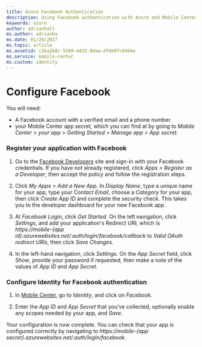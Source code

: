 ```yaml
---
title: Azure Facebook Authentication
description: Using Facebook authentication with Azure and Mobile Center
keywords: azure
author: adrianhall
ms.author: adrianha
ms.date: 01/20/2017
ms.topic: article
ms.assetid: c2ba2b0c-5589-4432-9daa-dfde07c8404e
ms.service: mobile-center
ms.custom: identity
---
```


# Configure Facebook

You will need:
* A Facebook account with a verified email and a phone number.
* your Mobile Center app secret, which you can find at by going to _Mobile Center_ > _your app_ > _Getting Started_ > _Manage app_ > _App secret_.

### Register your application with Facebook

1. Go to the [Facebook Developers] site and sign-in with your Facebook  credentials. If you have not already registered, click _Apps > Register as a Developer_, then accept the policy and follow the registration steps.

2. Click _My Apps > Add a New App_. In _Display Name_, type a unique name for your app, type your _Contact Email_, choose a _Category_ for your app, then click _Create App ID_ and complete the security check. This takes you to the developer dashboard for your new Facebook app.

3. At _Facebook Login_, click _Get Started_. On the left navigation, click _Settings_, and add your application's Redirect URI, which is _https://mobile-{app id}.azurewebsites.net/.auth/login/facebook/callback_ to _Valid OAuth redirect URIs_, then click _Save Changes_.

4. In the left-hand navigation, click _Settings_. On the _App Secret_ field, click _Show_, provide your password if requested, then make a note of the values of _App ID_ and _App Secret_.

[Facebook Developers]:https://developers.facebook.com/

### Configure Identity for Facebook authentication

1. In [Mobile Center], go to _Identity_, and click on _Facebook_.

2. Enter the _App ID_ and _App Secret_ that you've collected, optionally enable any scopes needed by your app, and _Save_.

Your configuration is now complete. You can check that your app is configured correctly by navigating to _https://mobile-{app secret}.azurewebsites.net/.auth/login/facebook_.

[Mobile Center]: https://mobile.azure.com/
